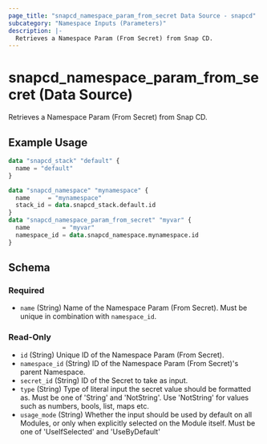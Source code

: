 ```yaml
---
page_title: "snapcd_namespace_param_from_secret Data Source - snapcd"
subcategory: "Namespace Inputs (Parameters)"
description: |-
  Retrieves a Namespace Param (From Secret) from Snap CD.
---
```


# snapcd_namespace_param_from_secret (Data Source)

Retrieves a Namespace Param (From Secret) from Snap CD.


## Example Usage

```terraform
data "snapcd_stack" "default" {
  name = "default"
}

data "snapcd_namespace" "mynamespace" {
  name     = "mynamespace"
  stack_id = data.snapcd_stack.default.id
}
data "snapcd_namespace_param_from_secret" "myvar" {
  name         = "myvar"
  namespace_id = data.snapcd_namespace.mynamespace.id
}
```

<!-- schema generated by tfplugindocs -->
## Schema

### Required

- `name` (String) Name of the Namespace Param (From Secret).  Must be unique in combination with `namespace_id`.

### Read-Only

- `id` (String) Unique ID of the Namespace Param (From Secret).
- `namespace_id` (String) ID of the Namespace Param (From Secret)'s parent Namespace.
- `secret_id` (String) ID of the Secret to take as input.
- `type` (String) Type of literal input the secret value should be formatted as. Must be one of 'String' and 'NotString'. Use 'NotString' for values such as numbers, bools, list, maps etc.
- `usage_mode` (String) Whether the input should be used by default on all Modules, or only when explicitly selected on the Module itself. Must be one of 'UseIfSelected' and 'UseByDefault'
